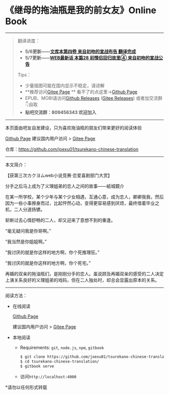 # 《继母的拖油瓶是我的前女友》Online Book

---

> 翻译进度：
>
> * **5/6更新——[文库本第四卷 来自初吻的宣战布告 翻译完成](文库本第四卷/README.md)**
> * **5/7更新——[WEB最新话 本篇28 前情侣回归故里④ 来自初吻的宣战公告](《继母的拖油瓶是我的前女友》WEB最新话/20-4-14.md)**
>
> Tips：
>
> * 少量插图可能在国内显示不稳定，请谅解
> * **推荐访问[Gitee Page](https://tsureko-chinese.gitee.io/tsureko-chinese.github.io/) ** 看不了的点这里->[Github Page](https://tsureko-chinese.github.io) 
> * EPUB、MOBI请访问[Github Releases](https://github.com/joexu01/tsurekano-chinese-translation/releases) ([Gitee Releases](https://gitee.com/tsureko-chinese/tsureko-chinese.github.io/releases)) 或者加交流群👇自取
> * **贴吧交流群：809456343 欢迎加入** 

---

本页面由吧友自发建设，只为喜欢拖油瓶的朋友们带来更好的阅读体验

[Github Page](https://tsureko-chinese.github.io)  建议国内用户访问 > [Gitee Page](https://tsureko-chinese.gitee.io/tsureko-chinese.github.io/)

仓库：https://github.com/joexu01/tsurekano-chinese-translation 

---

本文简介：

【获第三次カクヨムweb小说竞赛·恋爱喜剧部门大赏】

分手之后马上成为了义理姐弟的恋人之间的故事——紙城鏡介

在某一所学校，某个少年与某个少女相遇，互通心意，成为恋人，卿卿我我，然后因为一些小事擦身而过，比起怦然心动，变得更容易感到厌烦，最终借着毕业之机，二人分道扬镳。

斩断过去心情舒畅的二人，却又迎来了意想不到的重逢。

“毫无疑问我是你哥啊。”

“我当然是你姐姐啊。”

“我讨厌的就是你这样的地方啊，你个死推理狂。”

“我讨厌的就是你这样的地方啊，你个死宅。”

再婚的双亲的拖油瓶们，是刚刚分手的恋人。虽说顾及再婚双亲的感受的二人决定上演关系良好的义理姐弟的戏码，但在二人独处时，却总会显露出原本的关系。

---

阅读方法：

* 在线阅读

  [Github Page](https://tsureko-chinese.github.io)  

  建议国内用户访问 > [Gitee Page](https://tsureko-chinese.gitee.io/tsureko-chinese.github.io/)

* 本地阅读

  * Requirements: `git`, `node.js`, `npm`, `gitbook` 

    ```bash
    $ git clone https://github.com/joexu01/tsurekano-chinese-translation.git
    $ cd tsurekano-chinese-translation/
    $ gitbook serve
    ```

  * 访问`http://localhost:4000` 

*请勿以任何形式转载